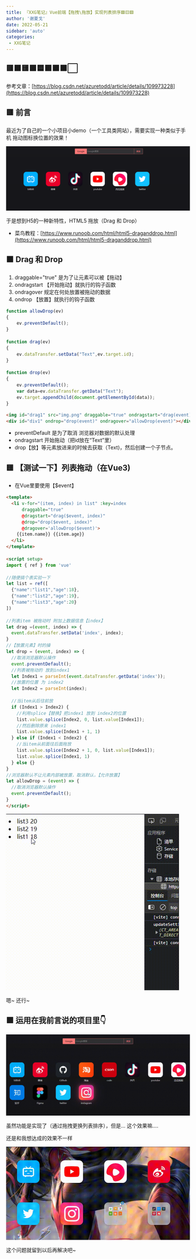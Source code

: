 ```yaml
---
title: 『XXG笔记』Vue前端【拖拽\拖放】实现列表排序🟩🟨🟥
author: '谢夏戈'
date: 2022-05-21
sidebar: 'auto'
categories:
 - XXG笔记
---
```


## 🟥🟧🟨🟩🟦🟪🟫⬛⬜

参考文章：[https://blog.csdn.net/azuretodd/article/details/109973228](https://blog.csdn.net/azuretodd/article/details/109973228)
## 🟥 前言
最近为了自己的一个小项目小demo（一个工具类网站），需要实现一种类似于手机 拖动图标换位置的效果！

![图 1](./img/5c1795b00a6b79ecec10b25b2d84efe5ed46002dd24bc82e2f1ea029a08ee80b.png)  



于是想到H5的一种新特性，HTML5 拖放（Drag 和 Drop）  
- 菜鸟教程：[https://www.runoob.com/html/html5-draganddrop.html](https://www.runoob.com/html/html5-draganddrop.html)

## 🟧 Drag 和 Drop
1. draggable="true" 是为了让元素可以被【拖动】
2. ondragstart 【开始拖动】就执行的钩子函数
3. ondragover 规定在何处放置被拖动的数据
4. ondrop 【放置】就执行的钩子函数

```js
function allowDrop(ev)
{
	ev.preventDefault();
}

function drag(ev)
{
	ev.dataTransfer.setData("Text",ev.target.id);
}

function drop(ev)
{
	ev.preventDefault();
	var data=ev.dataTransfer.getData("Text");
	ev.target.appendChild(document.getElementById(data));
}
```

```html
<img id="drag1" src="img.png" draggable="true" ondragstart="drag(event)">
<div id="div1" ondrop="drop(event)" ondragover="allowDrop(event)"></div>
```


- preventDefault 是为了取消 浏览器对数据的默认处理
- ondragstart 开始拖动（把id放在“Text”里）
- drop【放】等元素放进来的时候去获取（Text)，然后创建一个子节点。


## 🟨 【测试一下】列表拖动（在Vue3)
- 在Vue里要使用【$event】
```html
<template>
  <li v-for="(item, index) in list" :key=index 
      draggable="true" 
      @dragstart="drag($event, index)" 
      @drop="drop($event, index)" 
      @dragover='allowDrop($event)'>
    {{item.name}} {{item.age}}
  </li>
</template>

<script setup>
import { ref } from 'vue'

//随便搞个表实验一下
let list = ref([
  {"name":"list1","age":18},
  {"name":"list2","age":19},
  {"name":"list3","age":20}
])

//列表item 被拖动时 附加上数据信息【index】
let drag =(event, index) => {
  event.dataTransfer.setData('index', index);
}
//【放置元素】时的操
let drop = (event, index) => {
  //取消浏览器默认操作
  event.preventDefault();
  //列表被拖动的 放到index1
  let Index1 = parseInt(event.dataTransfer.getData('index'));
  //放置的位置 为 index2
  let Index2 = parseInt(index);

  //当item从后往前放
  if (Index1 > Index2) {
    //利用splice【替换】把index1 放到 index2的位置 
    list.value.splice(Index2, 0, list.value[Index1]);
    //然后删除原来 index1
    list.value.splice(Index1 + 1, 1)
  } else if (Index1 < Index2) {
    //当item从前面往后面拖放
    list.value.splice(Index2 + 1, 0, list.value[Index1]);
    list.value.splice(Index1, 1)
  } else {}
}
//浏览器默认不让元素内部被放置，取消默认，【允许放置】
let allowDrop = (event) => {
  //取消浏览器默认操作
  event.preventDefault();
}
</script>
```
![图 3](./img/6ac9127237f139c4d45c53042d702f5ac70ea78b60c8adfac153442ebe37f07e.gif)  

嗯~ 还行~

## 🟩 运用在我前言说的项目里👇
![图 4](./img/6be18042cc486b5eaccf7f6afd0eee49a7241109bdc2e56ec2ad45f68d2993b6.gif)  

虽然功能是实现了（通过拖拽更换列表排序），但是... 这个效果嘛....

还是和我想达成的效果不一样

![图 5](./img/d3bec9d696754c6de67c1b6ed363883767dae194f3394d1f574ea607e55e77e7.gif)  

这个问题就留到以后再解决吧~